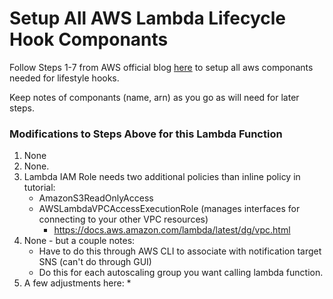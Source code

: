 # Setup All AWS Lambda Lifecycle Hook Componants
Follow Steps 1-7 from AWS official blog [here](https://aws.amazon.com/blogs/compute/using-aws-lambda-with-auto-scaling-lifecycle-hooks/) to setup all aws componants needed for lifestyle hooks.

Keep notes of componants (name, arn) as you go as will need for later steps.

### Modifications to Steps Above for this Lambda Function

1. None
2. None.
3. Lambda IAM Role needs two additional policies than inline policy in tutorial:
    * AmazonS3ReadOnlyAccess
    * AWSLambdaVPCAccessExecutionRole (manages interfaces for connecting to your other VPC resources)
      * https://docs.aws.amazon.com/lambda/latest/dg/vpc.html
4. None - but a couple notes:
    * Have to do this through AWS CLI to associate with notification target SNS (can't do through GUI)
    * Do this for each autoscaling group you want calling lambda function.
5. A few adjustments here:
    * 
